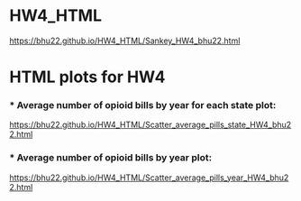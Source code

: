 # HW4_HTML 
https://bhu22.github.io/HW4_HTML/Sankey_HW4_bhu22.html
# HTML plots for HW4
### * Average number of opioid bills by year for each state plot:
https://bhu22.github.io/HW4_HTML/Scatter_average_pills_state_HW4_bhu22.html

### * Average number of opioid bills by year plot:
https://bhu22.github.io/HW4_HTML/Scatter_average_pills_year_HW4_bhu22.html
